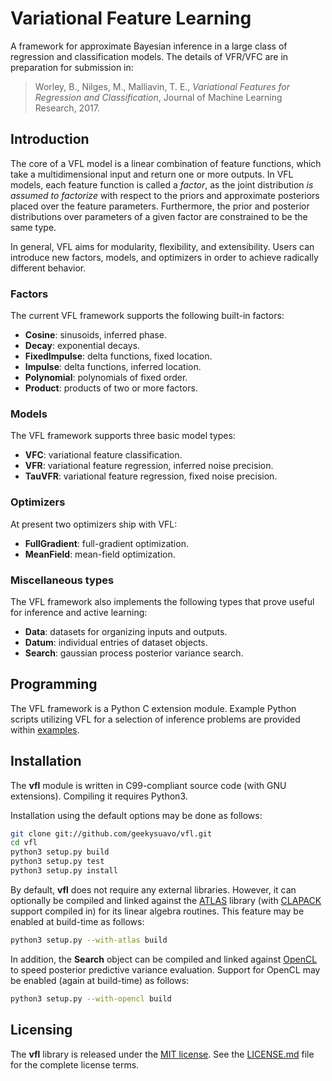 
# Variational Feature Learning

A framework for approximate Bayesian inference in a large class of
regression and classification models. The details of VFR/VFC are
in preparation for submission in:

> Worley, B., Nilges, M., Malliavin, T. E., _Variational Features for
> Regression and Classification_, Journal of Machine Learning Research,
> 2017.

## Introduction

The core of a VFL model is a linear combination of feature functions,
which take a multidimensional input and return one or more outputs.
In VFL models, each feature function is called a _factor_, as the
joint distribution _is assumed to factorize_ with respect to the
priors and approximate posteriors placed over the feature
parameters. Furthermore, the prior and posterior distributions
over parameters of a given factor are constrained to be the
same type.

In general, VFL aims for modularity, flexibility, and extensibility.
Users can introduce new factors, models, and optimizers in order to
achieve radically different behavior.

### Factors

The current VFL framework supports the following built-in factors:

 * **Cosine**: sinusoids, inferred phase.
 * **Decay**: exponential decays.
 * **FixedImpulse**: delta functions, fixed location.
 * **Impulse**: delta functions, inferred location.
 * **Polynomial**: polynomials of fixed order.
 * **Product**: products of two or more factors.

### Models

The VFL framework supports three basic model types:

 * **VFC**: variational feature classification.
 * **VFR**: variational feature regression, inferred noise precision.
 * **TauVFR**: variational feature regression, fixed noise precision.

### Optimizers

At present two optimizers ship with VFL:

 * **FullGradient**: full-gradient optimization.
 * **MeanField**: mean-field optimization.

### Miscellaneous types

The VFL framework also implements the following types that prove
useful for inference and active learning:

 * **Data**: datasets for organizing inputs and outputs.
 * **Datum**: individual entries of dataset objects.
 * **Search**: gaussian process posterior variance search.

## Programming

The VFL framework is a Python C extension module. Example Python scripts
utilizing VFL for a selection of inference problems are provided within
[examples](examples/).

## Installation

The **vfl** module is written in C99-compliant source code
(with GNU extensions). Compiling it requires Python3.

Installation using the default options may be done as follows:

```bash
git clone git://github.com/geekysuavo/vfl.git
cd vfl
python3 setup.py build
python3 setup.py test
python3 setup.py install
```

By default, **vfl** does not require any external libraries. However,
it can optionally be compiled and linked against the
[ATLAS](http://math-atlas.sourceforge.net) library (with
[CLAPACK](http://netlib.org/clapack/) support compiled in)
for its linear algebra routines. This feature may be enabled
at build-time as follows:

```bash
python3 setup.py --with-atlas build
```

In addition, the **Search** object can be compiled and linked against
[OpenCL](https://en.wikipedia.org/wiki/OpenCL) to speed posterior
predictive variance evaluation. Support for OpenCL may be enabled
(again at build-time) as follows:

```bash
python3 setup.py --with-opencl build
```

## Licensing

The **vfl** library is released under the
[MIT license](https://opensource.org/licenses/MIT). See the
[LICENSE.md](LICENSE.md) file for the complete license terms.
